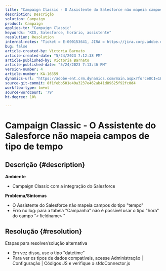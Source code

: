 ```yaml
---
title: "Campaign Classic - O Assistente do Salesforce não mapeia campos de tipo de tempo"
description: Descrição
solution: Campaign
product: Campaign
applies-to: "Campaign Classic"
keywords: "KCS, Salesforce, horário, assistente"
resolution: Resolution
internal-notes: "Ticket = E-000153641, JIRA = https://jira.corp.adobe.com/browse/NEO-27340"
bug: false
article-created-by: Victoria Barnato
article-created-date: "5/24/2023 7:12:38 PM"
article-published-by: Victoria Barnato
article-published-date: "5/24/2023 7:13:46 PM"
version-number: 4
article-number: KA-16359
dynamics-url: "https://adobe-ent.crm.dynamics.com/main.aspx?forceUCI=1&pagetype=entityrecord&etn=knowledgearticle&id=a238fbef-66fa-ed11-8849-6045bd006b3d"
source-git-commit: 8f1febb501e49a3237e462ab41d89625f92fc0d4
workflow-type: tm+mt
source-wordcount: '79'
ht-degree: 10%

---
```


# Campaign Classic - O Assistente do Salesforce não mapeia campos de tipo de tempo

## Descrição {#description}

<b>Ambiente</b>
- Campaign Classic com a integração do Salesforce

<b>Problema/Sintomas</b>
- O Assistente do Salesforce não mapeia campos do tipo &quot;tempo&quot;
- Erro no log: para a tabela &quot;Campanha&quot; não é possível usar o tipo &quot;hora&quot; do campo &quot;`<` fieldname`>` &quot;



## Resolução {#resolution}

Etapas para resolver/solução alternativa
- Em vez disso, use o tipo &quot;datetime&quot;
- Para ver os tipos de dados compatíveis, acesse Administração | Configuração | Códigos JS e verifique o sfdcConnector.js





